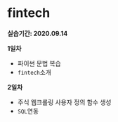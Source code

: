 # fintech

__실습기간: 2020.09.14__

__1일차__ 
  - 파이썬 문법 복습
  - `fintech`소개

__2일차__
  - 주식 웹크롤링 사용자 정의 함수 생성
  - `SQL`연동
  

